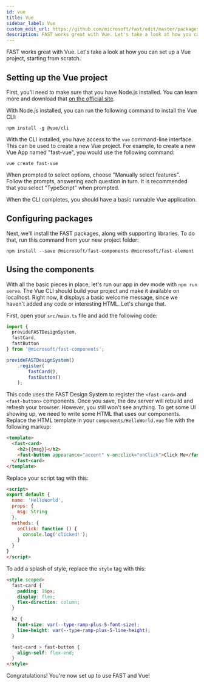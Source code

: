 ```yaml
---
id: vue
title: Vue
sidebar_label: Vue
custom_edit_url: https://github.com/microsoft/fast/edit/master/packages/web-components/fast-foundation/docs/integrations/vue.md
description: FAST works great with Vue. Let's take a look at how you can set up a Vue project, starting from scratch.
---
```


FAST works great with Vue. Let's take a look at how you can set up a Vue project, starting from scratch.

## Setting up the Vue project

First, you'll need to make sure that you have Node.js installed. You can learn more and download that [on the official site](https://nodejs.org/).

With Node.js installed, you can run the following command to install the Vue CLI:

```shell
npm install -g @vue/cli
```

With the CLI installed, you have access to the `vue` command-line interface. This can be used to create a new Vue project. For example, to create a new Vue App named "fast-vue", you would use the following command:

```shell
vue create fast-vue
```

When prompted to select options, choose "Manually select features". Follow the prompts, answering each question in turn. It is recommended that you select "TypeScript" when prompted.

When the CLI completes, you should have a basic runnable Vue application.

## Configuring packages

Next, we'll install the FAST packages, along with supporting libraries. To do that, run this command from your new project folder:

```shell
npm install --save @microsoft/fast-components @microsoft/fast-element
```

## Using the components

With all the basic pieces in place, let's run our app in dev mode with `npm run serve`. The Vue CLI should build your project and make it available on localhost. Right now, it displays a basic welcome message, since we haven't added any code or interesting HTML. Let's change that.

First, open your `src/main.ts` file and add the following code:

```ts
import { 
  provideFASTDesignSystem, 
  fastCard, 
  fastButton
} from '@microsoft/fast-components';

provideFASTDesignSystem()
    .register(
        fastCard(),
        fastButton()
    );
```

This code uses the FAST Design System to register the `<fast-card>` and `<fast-button>` components. Once you save, the dev server will rebuild and refresh your browser. However, you still won't see anything. To get some UI showing up, we need to write some HTML that uses our components. Replace the HTML template in your  `components/HelloWorld.vue` file with the following markup:

```html
<template>
  <fast-card>
    <h2>{{msg}}</h2>
    <fast-button appearance="accent" v-on:click="onClick">Click Me</fast-button>
  </fast-card>
</template>
```

Replace your script tag with this:

```html
<script>
export default {
  name: 'HelloWorld',
  props: {
    msg: String
  },
  methods: {
    onClick: function () {
      console.log('clicked!');
    }
  }
}
</script>
```

To add a splash of style, replace the `style` tag with this:

```html
<style scoped>
  fast-card {
    padding: 16px;
    display: flex;
    flex-direction: column;
  }

  h2 {
    font-size: var(--type-ramp-plus-5-font-size);
    line-height: var(--type-ramp-plus-5-line-height);
  }

  fast-card > fast-button {
    align-self: flex-end;
  }
</style>
```

Congratulations! You're now set up to use FAST and Vue!
